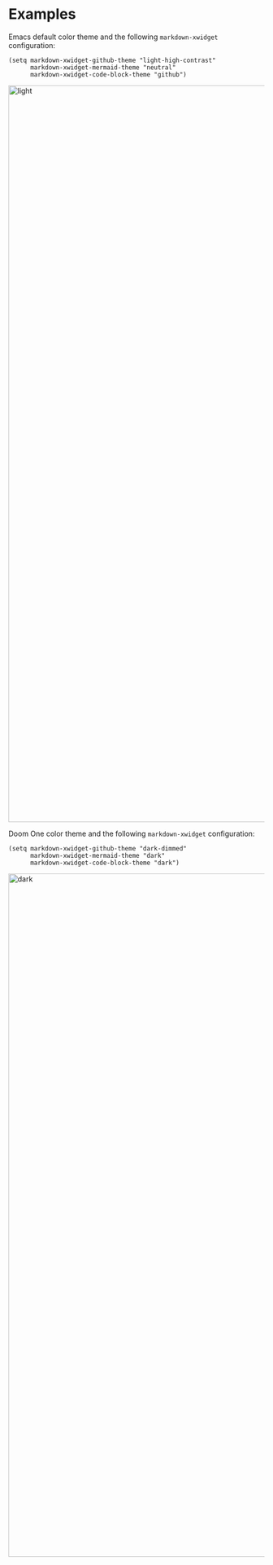 # Examples

Emacs default color theme and the following `markdown-xwidget` configuration:

```emacs-lisp
(setq markdown-xwidget-github-theme "light-high-contrast"
      markdown-xwidget-mermaid-theme "neutral"
      markdown-xwidget-code-block-theme "github")
```

<img width="1447"
     alt="light"
     src="https://user-images.githubusercontent.com/452309/179637426-f98d4e8d-6a94-42a1-8a37-0fd2b92798da.png">

Doom One color theme and the following `markdown-xwidget` configuration:

```emacs-lisp
(setq markdown-xwidget-github-theme "dark-dimmed"
      markdown-xwidget-mermaid-theme "dark"
      markdown-xwidget-code-block-theme "dark")
```

<img width="1342"
     alt="dark"
     src="https://user-images.githubusercontent.com/452309/179637391-b925c9ac-43b8-44bc-91dd-9dfbdc77f938.png">
